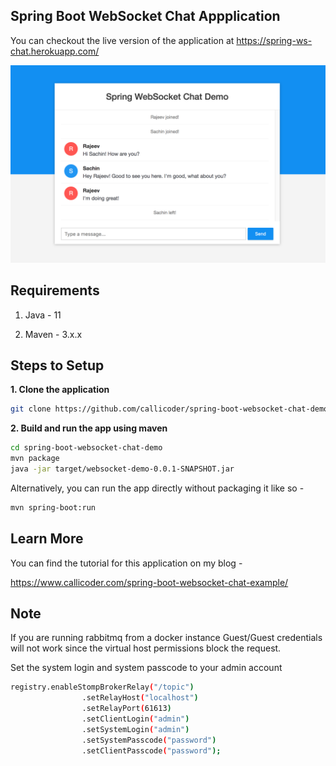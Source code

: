 ## Spring Boot WebSocket Chat Appplication

You can checkout the live version of the application at https://spring-ws-chat.herokuapp.com/

![App Screenshot](screenshot.png)

## Requirements

1. Java - 11

2. Maven - 3.x.x

## Steps to Setup

**1. Clone the application**

```bash
git clone https://github.com/callicoder/spring-boot-websocket-chat-demo.git
```

**2. Build and run the app using maven**

```bash
cd spring-boot-websocket-chat-demo
mvn package
java -jar target/websocket-demo-0.0.1-SNAPSHOT.jar
```

Alternatively, you can run the app directly without packaging it like so -

```bash
mvn spring-boot:run
```

## Learn More

You can find the tutorial for this application on my blog -

https://www.callicoder.com/spring-boot-websocket-chat-example/

## Note
If you are running rabbitmq from a docker instance Guest/Guest credentials will not work since the virtual host permissions block the request.

Set the system login and system passcode to your admin account

```bash
registry.enableStompBrokerRelay("/topic")
                .setRelayHost("localhost")
                .setRelayPort(61613)
                .setClientLogin("admin")
                .setSystemLogin("admin")
                .setSystemPasscode("password")
                .setClientPasscode("password");
```
